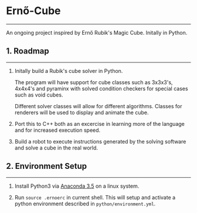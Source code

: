 # Ernő-Cube
--------------------------------------------------------------------------------

An ongoing project inspired by Ernő Rubik's Magic Cube. Initally in Python.

## 1. Roadmap
--------------------------------------------------------------------------------

 1. Initally build a Rubik's cube solver in Python. 
 
    The program will have support for cube classes such as 3x3x3's, 4x4x4's and
    pyraminx with solved condition checkers for special cases such as void
    cubes.
    
    Different solver classes will allow for different algorithms. Classes for
    renderers will be used to display and animate the cube.
 
 2. Port this to C++ both as an excercise in learning more of the language and
    for increased execution speed.
    
 3. Build a robot to execute instructions generated by the solving software and
    solve a cube in the real world.

## 2. Environment Setup
--------------------------------------------------------------------------------

 1. Install Python3 via [Anaconda 3.5](https://www.continuum.io/downloads) on a
    linux system.

 2. Run `source .ernoerc` in current shell. This will setup and activate a python
    environment described in `python/environment.yml`.
